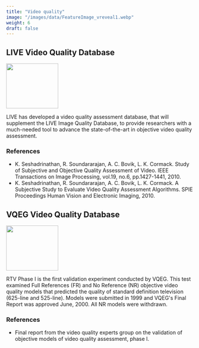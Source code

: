```yaml
---
title: "Video quality"
image: "/images/data/FeatureImage_vreveal1.webp"
weight: 6
draft: false
---
```


<div class="panel panel-default">
  <div class="panel-heading">
    <h2>LIVE Video Quality Database</h2>
  </div>
  <div class="panel-body">
    <div class="col-md-2">
      <a href="http://live.ece.utexas.edu/research/quality/live_video.html">
        <img src="/images/data/LIVE-logo - video.webp" height="121" width="140">
      </a>
    </div>
    <div class="col-md-6">
      <p>LIVE has developed a video quality assessment database, that will supplement the LIVE Image Quality Database, to provide researchers with a much-needed tool to advance the state-of-the-art in objective video quality assessment.</p>
    </div>
    <div class="col-md-4 references">
      <div class="panel-heading2">
        <h3>References</h3>
      </div>
      <ul>
        <li>K. Seshadrinathan, R. Soundararajan, A. C. Bovik, L. K. Cormack. Study of Subjective and Objective Quality Assessment of Video. IEEE Transactions on Image Processing, vol.19, no.6, pp.1427-1441, 2010.</li>
        <li>K. Seshadrinathan, R. Soundararajan, A. C. Bovik, L. K. Cormack. A Subjective Study to Evaluate Video Quality Assessment Algorithms. SPIE Proceedings Human Vision and Electronic Imaging, 2010.</li>
      </ul>
    </div>
  </div>
</div>

<div class="panel panel-default">
  <div class="panel-heading">
    <h2>VQEG Video Quality Database</h2>
  </div>
  <div class="panel-body">
    <div class="col-md-2">
      <a href="http://www.its.bldrdoc.gov/vqeg/projects/frtv-phase-i/frtv-phase-i.aspx">
        <img src="/images/data/VQEGlogo_280x100.webp" height="121" width="140">
      </a>
    </div>
    <div class="col-md-6">
      <p>RTV Phase I is the first validation experiment conducted by VQEG. This test examined Full References (FR) and No Reference (NR) objective video quality models that predicted the quality of standard definition television (625-line and 525-line). Models were submitted in 1999 and VQEG's Final Report was approved June, 2000. All NR models were withdrawn.</p>
    </div>
    <div class="col-md-4 references">
      <div class="panel-heading2">
        <h3>References</h3>
      </div>
      <ul>
        <li>Final report from the video quality experts group on the validation of objective models of video quality assessment, phase I.</li>
      </ul>
    </div>
  </div>
</div>
